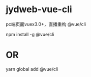 # jydweb-vue-cli
pc端页面vuex3.0+，直播重构 @vue/cli 

npm install -g @vue/cli
# OR
yarn global add @vue/cli

